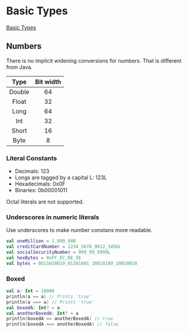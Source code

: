 # Basic Types

[Basic Types](https://kotlinlang.org/docs/reference/basic-types.html)

## Numbers

There is no implicit widening conversions for numbers. That is different from Java.

| Type  | Bit width |
|:-----:|:---------:|
|Double | 64 |
|Float  | 32 |
|Long   | 64 |
|Int    | 32 |
|Short  | 16 |
|Byte   |  8 |

### Literal Constants

* Decimals: 123
* Longs are tagged by a capital L: 123L
* Hexadecimals: 0x0F
* Binaries: 0b00001011

Octal literals are not supported.

### Underscores in numeric literals

Use underscores to make number constans more readable.

```kotlin
val oneMillion = 1_000_000
val creditCardNumber = 1234_5678_9012_3456L
val socialSecurityNumber = 999_99_9999L
val hexBytes = 0xFF_EC_DE_5E
val bytes = 0b11010010_01101001_10010100_10010010
```

### Boxed

```kotlin
val a: Int = 10000
println(a == a) // Prints 'true'
println(a === a) // Prints 'true'
val boxedA: Int? = a
val anotherBoxedA: Int? = a
println(boxedA == anotherBoxedA) // true
println(boxedA === anotherBoxedA) // false
```